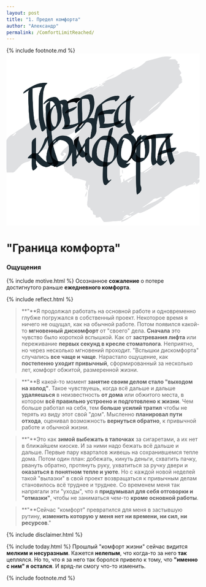 ```yaml
---
layout: post
title: "1. Предел комфорта"
author: "Александр"
permalink: /ComfortLimitReached/
---
```

{% include footnote.md %}
![Предел комфорта](/_img/1.svg)

# "Граница комфорта" 
### Ощущения

{% include motive.html %} Осознанное **сожаление** о потере достигнутого раньше **ежедневного комфорта**.

{% include reflect.html %}

>**"**Я продолжал работать на основной работе и одновременно глубже погружался в собственный проект. Некоторое время я ничего не ощущал, как на обычной работе. Потом появился какой-то **мгновенный дискомфорт** от "своего" дела. **Сначала** это чувство было короткой вспышкой. Как от **застревания лифта** или переживание **первых секунд в кресле стоматолога**. Неприятно, но через несколько мгновений проходит. "Вспышки дискомфорта" случались **все чаще и чаще**. Нарастало ощущение, как **постепенно уходит привычный**, сформированный за несколько лет, комфорт обжитой, размеренной жизни. 

>**"**В какой-то момент **занятие своим делом стало "выходом на холод"**. Такое чувствуешь, когда всё дальше и дальше **удаляешься** в неизвестность **от дома** или обжитого места, в котором **всё правильно устроено и подготовлено к жизни**. Чем больше работал на себя, тем **больше усилий тратил** чтобы не терять из виду этот свой "дом". Мысленно **планировал пути отхода**, оценивал возможность **вернуться обратно**, к привычной работе и обычной жизни.

>**"**Это как **зимой выбежать в тапочках** за сигаретами, а их нет в ближайшем киоске. И за ними надо бежать всё дальше и дальше. Первые пару кварталов живешь на сохранившемся тепле дома. Потом один план: добежать, кинуть деньги, схватить пачку, рвануть обратно, протянуть руку, ухватиться за ручку двери и **оказаться в понятном тепле и уюте**. Но с каждой новой неделей такой "вылазки" в свой проект возвращаться к привычным делам становилось всё труднее и труднее.  Со временем меня так напрягали эти "уходы", что я **придумывал для себя отговорки и "отмазки"**, чтобы не заниматься чем-то **кроме основной работы**. 

>**"**Сейчас "комфорт" превратился для меня в застывшую рутину, **изменить которую у меня нет ни времени, ни сил, ни ресурсов**."

{% include disclaimer.html %}

{% include today.html %} Прошлый "комфорт жизни" сейчас видится **мелким и несуразным**. Кажется **нелепым**, что когда-то за него **так** цеплялся. Но то, что я за него так боролся привело к тому, что **"именно с ним" я остался**. И вряд-ли смогу что-то изменить.

{% include footnote.md %}
